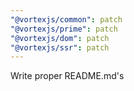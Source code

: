 ```yaml
---
"@vortexjs/common": patch
"@vortexjs/prime": patch
"@vortexjs/dom": patch
"@vortexjs/ssr": patch
---
```


Write proper README.md's
